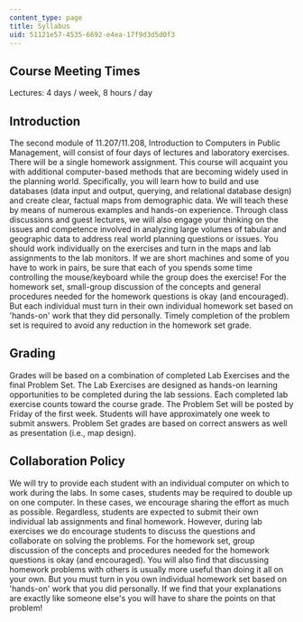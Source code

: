 ```yaml
---
content_type: page
title: Syllabus
uid: 51121e57-4535-6692-e4ea-17f9d3d5d0f3
---
```


Course Meeting Times
--------------------

Lectures: 4 days / week, 8 hours / day

Introduction
------------

The second module of 11.207/11.208, Introduction to Computers in Public Management, will consist of four days of lectures and laboratory exercises. There will be a single homework assignment. This course will acquaint you with additional computer-based methods that are becoming widely used in the planning world. Specifically, you will learn how to build and use databases (data input and output, querying, and relational database design) and create clear, factual maps from demographic data. We will teach these by means of numerous examples and hands-on experience. Through class discussions and guest lectures, we will also engage your thinking on the issues and competence involved in analyzing large volumes of tabular and geographic data to address real world planning questions or issues. You should work individually on the exercises and turn in the maps and lab assignments to the lab monitors. If we are short machines and some of you have to work in pairs, be sure that each of you spends some time controlling the mouse/keyboard while the group does the exercise! For the homework set, small-group discussion of the concepts and general procedures needed for the homework questions is okay (and encouraged). But each individual must turn in their own individual homework set based on 'hands-on' work that they did personally. Timely completion of the problem set is required to avoid any reduction in the homework set grade.

Grading
-------

Grades will be based on a combination of completed Lab Exercises and the final Problem Set. The Lab Exercises are designed as hands-on learning opportunities to be completed during the lab sessions. Each completed lab exercise counts toward the course grade. The Problem Set will be posted by Friday of the first week. Students will have approximately one week to submit answers. Problem Set grades are based on correct answers as well as presentation (i.e., map design).

Collaboration Policy
--------------------

We will try to provide each student with an individual computer on which to work during the labs. In some cases, students may be required to double up on one computer. In these cases, we encourage sharing the effort as much as possible. Regardless, students are expected to submit their own individual lab assignments and final homework. However, during lab exercises we do encourage students to discuss the questions and collaborate on solving the problems. For the homework set, group discussion of the concepts and procedures needed for the homework questions is okay (and encouraged). You will also find that discussing homework problems with others is usually more useful than doing it all on your own. But you must turn in you own individual homework set based on 'hands-on' work that you did personally. If we find that your explanations are exactly like someone else's you will have to share the points on that problem!